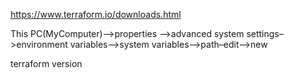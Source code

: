 https://www.terraform.io/downloads.html

This PC(MyComputer)—>properties —>advanced system settings–>environment variables—>system variables—>path–edit–>new

terraform version

